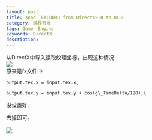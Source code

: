 ```yaml
---
layout: post
title: send TEXCOORD from DirectX9.0 to HLSL
category: 编程开发
tags: Game　Engine
keywords: DirectX
description: 
---
```


从DirectX中导入读取纹理坐标，出现这种情况\
  ![](http://files.note.sdo.com/XbPJ4~kbO_Q2wE0zQ00bLy)\
 原来是fx文件中 

    output.tex.x = input.tex.x;

    output.tex.y = input.tex.y + cos(g\_TimeDelta/120);\
 没设置好,

去掉即可。\
\
 ![](http://files.note.sdo.com/XbPJ4~kbO_POwE0zQ00bLv)







